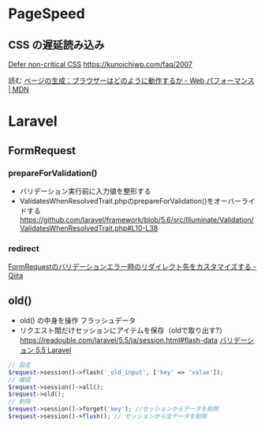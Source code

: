 # PageSpeed
## CSS の遅延読み込み
[Defer non-critical CSS](https://web.dev/defer-non-critical-css/#optimize)
https://kunoichiwp.com/faq/2007

読む
[ページの生成：ブラウザーはどのように動作するか - Web パフォーマンス | MDN](https://developer.mozilla.org/ja/docs/Web/Performance/How_browsers_work)

# Laravel
## FormRequest
### prepareForValidation()
- バリデーション実行前に入力値を整形する
- ValidatesWhenResolvedTrait.phpのprepareForValidation()をオーバーライドする
https://github.com/laravel/framework/blob/5.6/src/Illuminate/Validation/ValidatesWhenResolvedTrait.php#L10-L38

### redirect
[FormRequestのバリデーションエラー時のリダイレクト先をカスタマイズする - Qiita](https://qiita.com/kazuhei/items/1c193a597da0cc0f34be)

## old()
- old() の中身を操作
フラッシュデータ
- リクエスト間だけセッションにアイテムを保存（oldで取り出す?）
https://readouble.com/laravel/5.5/ja/session.html#flash-data
[バリデーション 5.5 Laravel](https://readouble.com/laravel/5.5/ja/validation.html#quick-displaying-the-validation-errors)
```php
// 設定
$request->session()->flash('_old_input', ['key' => 'value']);
// 確認
$request->session()->all();
$request->old();
// 削除
$request->session()->forget('key'); //セッションからデータを削除
$request->session()->flush(); // セッションから全データを削除
```
